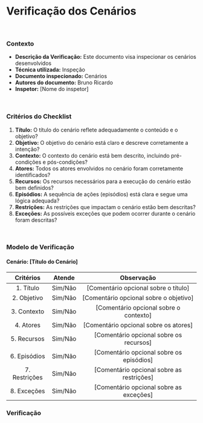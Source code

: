# **Verificação dos Cenários**

<br />

### Contexto

- **Descrição da Verificação:** Este documento visa inspecionar os cenários desenvolvidos
- **Técnica utilizada:** Inspeção
- **Documento inspecionado:** Cenários
- **Autores do documento:** Bruno Ricardo
- **Inspetor:** [Nome do inspetor]

<br />

### Critérios do Checklist

1. **Título:** O título do cenário reflete adequadamente o conteúdo e o objetivo?
2. **Objetivo:** O objetivo do cenário está claro e descreve corretamente a intenção?
3. **Contexto:** O contexto do cenário está bem descrito, incluindo pré-condições e pós-condições?
4. **Atores:** Todos os atores envolvidos no cenário foram corretamente identificados?
5. **Recursos:** Os recursos necessários para a execução do cenário estão bem definidos?
6. **Episódios:** A sequência de ações (episódios) está clara e segue uma lógica adequada?
7. **Restrições:** As restrições que impactam o cenário estão bem descritas?
8. **Exceções:** As possíveis exceções que podem ocorrer durante o cenário foram descritas?

<br />

### Modelo de Verificação

#### Cenário: [Título do Cenário]

| Critérios             | Atende           | Observação                                            |
|:---------------------:|:----------------:|:-----------------------------------------------------:|
| 1. Título             | Sim/Não          | [Comentário opcional sobre o título]                  |
| 2. Objetivo           | Sim/Não          | [Comentário opcional sobre o objetivo]                |
| 3. Contexto           | Sim/Não          | [Comentário opcional sobre o contexto]                |
| 4. Atores             | Sim/Não          | [Comentário opcional sobre os atores]                 |
| 5. Recursos           | Sim/Não          | [Comentário opcional sobre os recursos]               |
| 6. Episódios          | Sim/Não          | [Comentário opcional sobre os episódios]              |
| 7. Restrições         | Sim/Não          | [Comentário opcional sobre as restrições]             |
| 8. Exceções           | Sim/Não          | [Comentário opcional sobre as exceções]               |

### Verificação